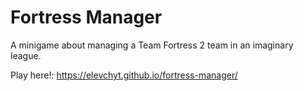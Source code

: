 # Fortress Manager
 A minigame about managing a Team Fortress 2 team in an imaginary league.

Play here!: https://elevchyt.github.io/fortress-manager/
